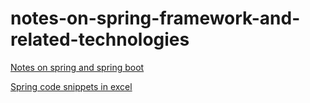 # notes-on-spring-framework-and-related-technologies

[Notes on spring and spring boot](./Spring%20framework%20notes.pdf)

[Spring code snippets in excel](./Spring%20Framework.xlsx)